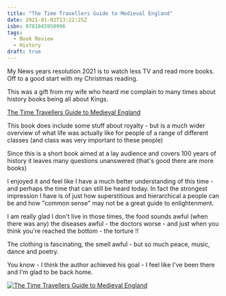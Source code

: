 ```yaml
---
title: "The Time Travellers Guide to Medieval England"
date: 2021-01-02T13:22:25Z
isbn: 9781845950996
tags:
  - Book Review
  - History
draft: true
---
```


My News years resolution 2021 is to watch less TV and read more books. Off to a good start with my Christmas reading.

This was a gift from my wife who heard me complain to many times about history books being all about Kings.

[The Time Travellers Guide to Medieval England](https://www.penguin.co.uk/books/1071166/the-time-traveller-s-guide-to-medieval-england/9781845950996.html)

<!--more-->

This book does include some stuff about royalty - but is a much wider overview of what life was actually like for people of a range of different classes (and class was very important to these people)

Since this is a short book aimed at a lay audience and covers 100 years of history it leaves many questions unanswered (that's good there are more books)

I enjoyed it and feel like I have a much better understanding of this time - and perhaps the time that can still be heard today. In fact the strongest impression I have is of just how superstitious and hierarchical a people can be and how "common sense" may not be a great guide to enlightenment.

I am really glad I don't live in those times, the food sounds awful (when there was any) the diseases awful - the doctors worse - and just when you think you're reached the bottom - the torture !!

The clothing is fascinating, the smell awful - but so much peace, music, dance and poetry.

You know - I think the author achieved his goal - I feel like I've been there and I'm glad to be back home.

[![The Time Travellers Guide to Medieval England](/time-travellers-medievel.jpeg)](https://www.penguin.co.uk/books/1071166/the-time-traveller-s-guide-to-medieval-england/9781845950996.html)
